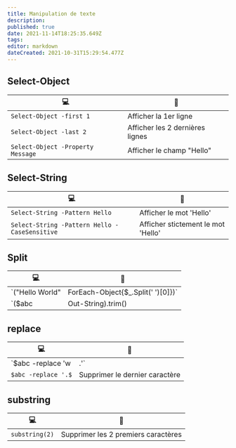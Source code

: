 ```yaml
---
title: Manipulation de texte
description: 
published: true
date: 2021-11-14T18:25:35.649Z
tags: 
editor: markdown
dateCreated: 2021-10-31T15:29:54.477Z
---
```


## Select-Object
|:computer:|:newspaper:|
|-|-|
|`Select-Object -first 1`| Afficher la 1er ligne |
|`Select-Object -last 2`| Afficher les 2 dernières lignes |
|`Select-Object -Property Message`| Afficher le champ "Hello" |

## Select-String
|:computer:|:newspaper:|
|-|-|
|`Select-String -Pattern Hello`| Afficher le mot 'Hello' |
|`Select-String -Pattern Hello -CaseSensitive`| Afficher stictement le mot 'Hello' |

## Split
|:computer:|:newspaper:|
|-|-|
|`("Hello World" | ForEach-Object{$_.Split(' ')[0]})`| Afficher le 1er champ |
|`($abc | Out-String).trim() | ForEach-Object{$_.Split(' ')[-1]}`| Afficher le dernier champ d'un STRING |

## replace
|:computer:|:newspaper:|
|-|-|
|`$abc -replace 'w|\.'`| Supprimer les caractères 'w' et '.' |
|`$abc -replace '.$`| Supprimer le dernier caractère |



## substring
|:computer:|:newspaper:|
|-|-|
|`substring(2)`| Supprimer les 2 premiers caractères |